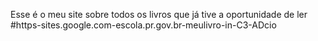 
Esse é o meu site sobre todos os livros que já tive a oportunidade de ler
#https-sites.google.com-escola.pr.gov.br-meulivro-in-C3-ADcio
